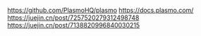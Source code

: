 https://github.com/PlasmoHQ/plasmo
https://docs.plasmo.com/
https://juejin.cn/post/7257520279312498748
https://juejin.cn/post/7138820996840030215
